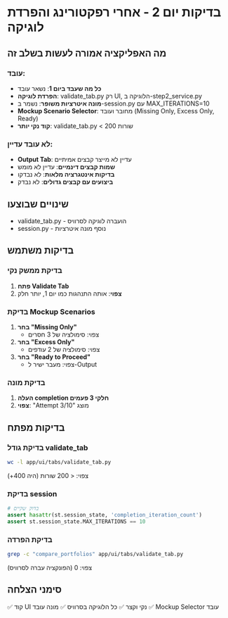 # בדיקות יום 2 - אחרי רפקטורינג והפרדת לוגיקה

## מה האפליקציה אמורה לעשות בשלב זה

### עובד:
- **כל מה שעבד ביום 1**: נשאר עובד
- **הפרדת לוגיקה**: validate_tab.py רק UI, הלוגיקה ב-step2_service.py
- **מונה איטרציות משופר**: נשמר ב-session.py עם MAX_ITERATIONS=10
- **Mockup Scenario Selector**: מחובר ועובד (Missing Only, Excess Only, Ready)
- **קוד נקי יותר**: validate_tab.py < 200 שורות

### לא עובד עדיין:
- **Output Tab**: עדיין לא מייצר קבצים אמיתיים
- **שמות קבצים דינמיים**: עדיין לא מומש
- **בדיקות אינטגרציה מלאות**: לא נבדקו
- **ביצועים עם קבצים גדולים**: לא נבדק

## שינויים שבוצעו
- validate_tab.py - הועברה לוגיקה לסרוויס
- session.py - נוסף מונה איטרציות

## בדיקות משתמש

### בדיקת ממשק נקי
1. **פתח Validate Tab**
2. **צפוי**: אותה התנהגות כמו יום 1, יותר חלק

### בדיקת Mockup Scenarios
1. **בחר "Missing Only"**
   - צפוי: סימולציה של 3 חסרים
2. **בחר "Excess Only"**
   - צפוי: סימולציה של 2 עודפים
3. **בחר "Ready to Proceed"**
   - צפוי: מעבר ישיר ל-Output

### בדיקת מונה
1. **העלה completion חלקי 3 פעמים**
2. **צפוי**: "Attempt 3/10" מוצג

## בדיקות מפתח

### בדיקת גודל validate_tab
```bash
wc -l app/ui/tabs/validate_tab.py
```
צפוי: < 200 שורות (היה 400+)

### בדיקת session
```python
# בדוק שקיים
assert hasattr(st.session_state, 'completion_iteration_count')
assert st.session_state.MAX_ITERATIONS == 10
```

### בדיקת הפרדה
```bash
grep -c "compare_portfolios" app/ui/tabs/validate_tab.py
```
צפוי: 0 (הפונקציה עברה לסרוויס)

## סימני הצלחה
✅ קוד UI נקי וקצר
✅ כל הלוגיקה בסרוויס
✅ מונה עובד
✅ Mockup Selector עובד